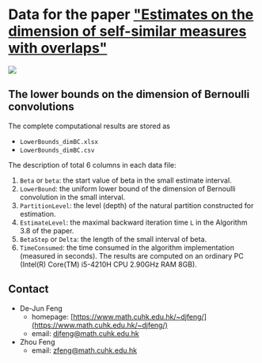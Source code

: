 # Data for the paper ["Estimates on the dimension of self-similar measures with overlaps"](http://arxiv.org/abs/2103.01700) 
[![](https://img.shields.io/badge/arXiv-2103.01700-grey?labelColor=red)](https://arxiv.org/abs/2103.01700)
## The lower bounds on the dimension of Bernoulli convolutions

The complete computational results are stored as 
- `LowerBounds_dimBC.xlsx`
- `LowerBounds_dimBC.csv`

The description of total 6 columns in each data file:
1. `Beta` or `beta`: the start value of beta in the small estimate interval.
1. `LowerBound`: the uniform lower bound of the dimension of Bernoulli convolution in the small interval.
2. `PartitionLevel`: the level (depth) of the natural partition constructed for estimation.
3.  `EstimateLevel`: the maximal backward iteration time `L` in the Algorithm 3.8 of the paper.
4. `BetaStep` or `Delta`: the length of the small interval of beta.
5. `TimeConsumed`: the time consumed in the algorithm implementation (measured in seconds).
The results are computed on an ordinary PC (Intel(R) Core(TM) i5-4210H CPU 2.90GHz RAM 8GB).

## Contact

- De-Jun Feng
  - homepage: [https://www.math.cuhk.edu.hk/~djfeng/](https://www.math.cuhk.edu.hk/~djfeng/)
  - email: [djfeng@math.cuhk.edu.hk](mailto:djfeng@math.cuhk.edu.hk)
- Zhou Feng
  - email: [zfeng@math.cuhk.edu.hk](mailto:zfeng@math.cuhk.edu.hk)


